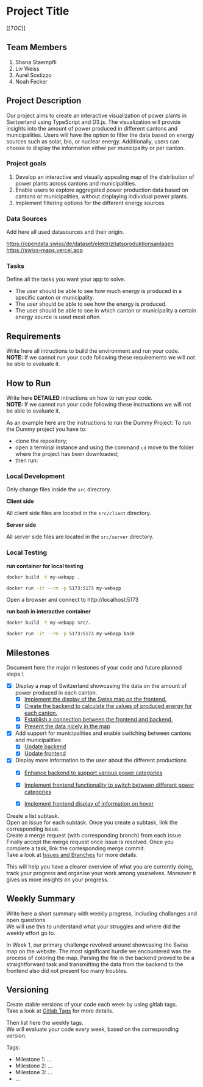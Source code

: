 # Project Title

[[_TOC_]]

## Team Members
1. Shana Staempfli
2. Liv Weiss
3. Aurel Sostizzo
4. Noah Fecker

## Project Description 
Our project aims to create an interactive visualization of power plants in Switzerland using TypeScript and D3.js. 
The visualization will provide insights into the amount of power produced in different cantons and municipalities. 
Users will have the option to filter the data based on energy sources such as solar, bio, or nuclear energy. 
Additionally, users can choose to display the information either per municipality or per canton.


### Project goals
1. Develop an interactive and visually appealing map of the distribution of power plants across cantons and municipalities.
2. Enable users to explore aggregated power production data based on cantons or municipalities, without displaying individual power plants.
3. Implement filtering options for the different energy sources. 



### Data Sources
Add here all used datasources and their origin.

https://opendata.swiss/de/dataset/elektrizitatsproduktionsanlagen
https://swiss-maps.vercel.app


### Tasks
Define all the tasks you want your app to solve.

- The user should be able to see how much energy is produced in a specific canton or municipality.
- The user should be able to see how the energy is produced.
- The user should be able to see in which canton or municipality a certain energy source is used most often.



## Requirements
Write here all intructions to build the environment and run your code.\
**NOTE:** If we cannot run your code following these requirements we will not be able to evaluate it.

## How to Run
Write here **DETAILED** intructions on how to run your code.\
**NOTE:** If we cannot run your code following these instructions we will not be able to evaluate it.

As an example here are the instructions to run the Dummy Project:
To run the Dummy project you have to:
- clone the repository;
- open a terminal instance and using the command ```cd``` move to the folder where the project has been downloaded;
- then run:


### Local Development

Only change files inside the `src` directory.

**Client side**

All client side files are located in the `src/client` directory.

**Server side**

All server side files are located in the `src/server` directory.

### Local Testing

**run container for local testing**

```bash
docker build -t my-webapp .

docker run -it --rm -p 5173:5173 my-webapp
```
Open a browser and connect to http://localhost:5173

**run bash in interactive container**
```bash
docker build -t my-webapp src/.

docker run -it --rm -p 5173:5173 my-webapp bash
```


## Milestones
Document here the major milestones of your code and future planned steps.\
- [X] Display a map of Switzerland showcasing the data on the amount of power produced in each canton.
  - [X] [Implement the display of the Swiss map on the frontend.](https://gitlab.inf.ethz.ch/course-fwe2023/students/project/express/asostizzo_project_express/-/merge_requests/2)
  - [X] [Create the backend to calculate the values of produced energy for each canton.](https://gitlab.inf.ethz.ch/course-fwe2023/students/project/express/asostizzo_project_express/-/merge_requests/1)
  - [X] [Establish a connection between the frontend and backend.](https://gitlab.inf.ethz.ch/course-fwe2023/students/project/express/asostizzo_project_express/-/merge_requests/3)
  - [X] [Present the data nicely in the map](https://gitlab.inf.ethz.ch/course-fwe2023/students/project/express/asostizzo_project_express/-/tree/4-present-the-data-nicely-in-the-map?ref_type=heads)

- [X] Add support for municipalities and enable switching between cantons and municipalities
  - [X] [Update backend](https://gitlab.inf.ethz.ch/course-fwe2023/students/project/express/asostizzo_project_express/-/merge_requests/5/commits)
  - [X] [Update frontend](https://gitlab.inf.ethz.ch/course-fwe2023/students/project/express/asostizzo_project_express/-/merge_requests/5/commits)

- [X] Display more information to the user about the different productions
  - [X] [Enhance backend to support various power categories](https://gitlab.inf.ethz.ch/course-fwe2023/students/project/express/asostizzo_project_express/-/merge_requests/6)
  - [X] [Implement frontend functionality to switch between different power categories](https://gitlab.inf.ethz.ch/course-fwe2023/students/project/express/asostizzo_project_express/-/merge_requests/6)
  - [X] [Implement frontend display of information on hover](https://gitlab.inf.ethz.ch/course-fwe2023/students/project/express/asostizzo_project_express/-/merge_requests/9)




Create a list subtask.\
Open an issue for each subtask. Once you create a subtask, link the corresponding issue.\
Create a merge request (with corresponding branch) from each issue.\
Finally accept the merge request once issue is resolved. Once you complete a task, link the corresponding merge commit.\
Take a look at [Issues and Branches](https://www.youtube.com/watch?v=DSuSBuVYpys) for more details. 

This will help you have a clearer overview of what you are currently doing, track your progress and organise your work among yourselves. Moreover it gives us more insights on your progress.  

## Weekly Summary 
Write here a short summary with weekly progress, including challanges and open questions.\
We will use this to understand what your struggles and where did the weekly effort go to.

In Week 1, our primary challenge revolved around showcasing the Swiss map on the website. The most significant hurdle we encountered was the process of coloring the map. Parsing the file in the backend proved to be a straightforward task and transmitting the data from the backend to the frontend also did not present too many troubles.


## Versioning
Create stable versions of your code each week by using gitlab tags.\
Take a look at [Gitlab Tags](https://docs.gitlab.com/ee/topics/git/tags.html) for more details. 

Then list here the weekly tags. \
We will evaluate your code every week, based on the corresponding version.

Tags:
- Milestone 1: ...
- Milestone 2: ...
- Milestone 3: ...
- ...



